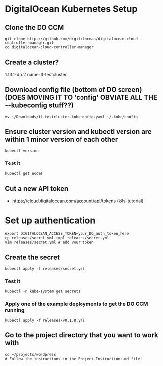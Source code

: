 # DigitalOcean Kubernetes Setup

## Clone the DO CCM
    git clone https://github.com/digitalocean/digitalocean-cloud-controller-manager.git
    cd digitalocean-cloud-controller-manager

## Create a cluster?
1.13.1-do.2
name: tl-testcluster

## Download config file (bottom of DO screen) (DOES MOVING IT TO 'config' OBVIATE ALL THE --kubeconfig stuff??)
    mv ~/Downloads/tl-testcluster-kubeconfig.yaml ~/.kube/config

## Ensure cluster version and kubectl version are within 1 minor version of each other
    kubectl version

### Test it
    kubectl get nodes

## Cut a new API token
- https://cloud.digitalocean.com/account/api/tokens (k8s-tutorial)

# Set up authentication
    export DIGITALOCEAN_ACCESS_TOKEN=your_DO_auth_token_here
    cp releases/secret.yml.tmpl releases/secret.yml
    vim releases/secret.yml # add your token

## Create the secret
    kubectl apply -f releases/secret.yml

### Test it
    kubectl -n kube-system get secrets

### Apply one of the example deployments to get the DO CCM running
    kubectl apply -f releases/v0.1.8.yml

## Go to the project directory that you want to work with
    cd ~/projects/wordpress
    # Follow the instructions in the Project-Instructions.md file!
